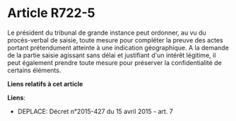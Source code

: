 # Article R722-5

Le président du tribunal de grande instance peut ordonner, au vu du procès-verbal de saisie, toute mesure pour compléter la
preuve des actes portant prétendument atteinte à une indication géographique. A la demande de la partie saisie agissant sans
délai et justifiant d'un intérêt légitime, il peut également prendre toute mesure pour préserver la confidentialité de
certains éléments.

**Liens relatifs à cet article**

**Liens**:

  - DEPLACE: Décret n°2015-427 du 15 avril 2015 - art. 7
